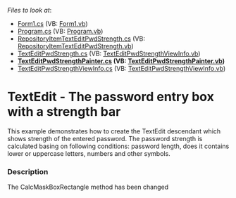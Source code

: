 <!-- default file list -->
*Files to look at*:

* [Form1.cs](./CS/TextEditPasswordStrengthBar/Form1.cs) (VB: [Form1.vb](./VB/TextEditPasswordStrengthBar/Form1.vb))
* [Program.cs](./CS/TextEditPasswordStrengthBar/Program.cs) (VB: [Program.vb](./VB/TextEditPasswordStrengthBar/Program.vb))
* [RepositoryItemTextEditPwdStrength.cs](./CS/TextEditPasswordStrengthBar/TextEditPwdStrength/RepositoryItemTextEditPwdStrength.cs) (VB: [RepositoryItemTextEditPwdStrength.vb](./VB/TextEditPasswordStrengthBar/TextEditPwdStrength/RepositoryItemTextEditPwdStrength.vb))
* [TextEditPwdStrength.cs](./CS/TextEditPasswordStrengthBar/TextEditPwdStrength/TextEditPwdStrength.cs) (VB: [TextEditPwdStrengthViewInfo.vb](./VB/TextEditPasswordStrengthBar/TextEditPwdStrength/TextEditPwdStrengthViewInfo.vb))
* **[TextEditPwdStrengthPainter.cs](./CS/TextEditPasswordStrengthBar/TextEditPwdStrength/TextEditPwdStrengthPainter.cs) (VB: [TextEditPwdStrengthPainter.vb](./VB/TextEditPasswordStrengthBar/TextEditPwdStrength/TextEditPwdStrengthPainter.vb))**
* [TextEditPwdStrengthViewInfo.cs](./CS/TextEditPasswordStrengthBar/TextEditPwdStrength/TextEditPwdStrengthViewInfo.cs) (VB: [TextEditPwdStrengthViewInfo.vb](./VB/TextEditPasswordStrengthBar/TextEditPwdStrength/TextEditPwdStrengthViewInfo.vb))
<!-- default file list end -->
# TextEdit - The password entry box with a strength bar 


<p>This example demonstrates how to create the TextEdit descendant which shows strength of the entered password. The password strength is calculated basing on following conditions: password length, does it contains lower or uppercase letters, numbers and other symbols.</p>


<h3>Description</h3>

The&nbsp;CalcMaskBoxRectangle method has been changed

<br/>


